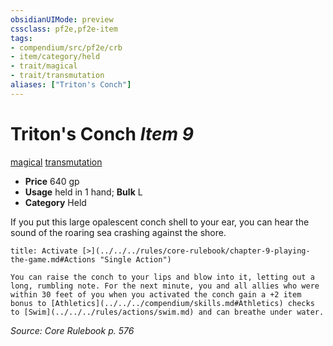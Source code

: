 ```yaml
---
obsidianUIMode: preview
cssclass: pf2e,pf2e-item
tags:
- compendium/src/pf2e/crb
- item/category/held
- trait/magical
- trait/transmutation
aliases: ["Triton's Conch"]
---
```

# Triton's Conch *Item 9*  
[magical](../../../Rules/traits/magical.md)  [transmutation](../../../Rules/traits/transmutation.md)  

- **Price** 640 gp
- **Usage** held in 1 hand; **Bulk** L
- **Category** Held

If you put this large opalescent conch shell to your ear, you can hear the sound of the roaring sea crashing against the shore.

```ad-embed-ability
title: Activate [>](../../../rules/core-rulebook/chapter-9-playing-the-game.md#Actions "Single Action")

You can raise the conch to your lips and blow into it, letting out a long, rumbling note. For the next minute, you and all allies who were within 30 feet of you when you activated the conch gain a +2 item bonus to [Athletics](../../../compendium/skills.md#Athletics) checks to [Swim](../../../rules/actions/swim.md) and can breathe under water.
```

*Source: Core Rulebook p. 576*
